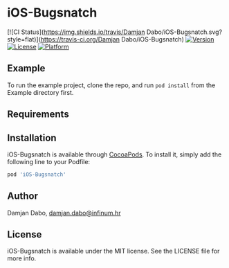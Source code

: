 # iOS-Bugsnatch

[![CI Status](https://img.shields.io/travis/Damjan Dabo/iOS-Bugsnatch.svg?style=flat)](https://travis-ci.org/Damjan Dabo/iOS-Bugsnatch)
[![Version](https://img.shields.io/cocoapods/v/iOS-Bugsnatch.svg?style=flat)](https://cocoapods.org/pods/iOS-Bugsnatch)
[![License](https://img.shields.io/cocoapods/l/iOS-Bugsnatch.svg?style=flat)](https://cocoapods.org/pods/iOS-Bugsnatch)
[![Platform](https://img.shields.io/cocoapods/p/iOS-Bugsnatch.svg?style=flat)](https://cocoapods.org/pods/iOS-Bugsnatch)

## Example

To run the example project, clone the repo, and run `pod install` from the Example directory first.

## Requirements

## Installation

iOS-Bugsnatch is available through [CocoaPods](https://cocoapods.org). To install
it, simply add the following line to your Podfile:

```ruby
pod 'iOS-Bugsnatch'
```

## Author

Damjan Dabo, damjan.dabo@infinum.hr

## License

iOS-Bugsnatch is available under the MIT license. See the LICENSE file for more info.
